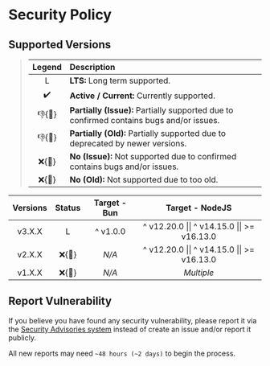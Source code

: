 # Security Policy

## Supported Versions

> | **Legend** | **Description** |
> |:-:|:--|
> | L | **LTS:** Long term supported. |
> | ✔️ | **Active / Current:** Currently supported. |
> | 👎{🐛} | **Partially (Issue):** Partially supported due to confirmed contains bugs and/or issues. |
> | 👎{🧓} | **Partially (Old):** Partially supported due to deprecated by newer versions. |
> | ❌{🐛} | **No (Issue):** Not supported due to confirmed contains bugs and/or issues. |
> | ❌{🧓} | **No (Old):** Not supported due to too old. |

| **Versions** | **Status** | **Target - Bun** | **Target - NodeJS** |
|:-:|:-:|:-:|:-:|
| v3.X.X | L | ^ v1.0.0 | ^ v12.20.0 \|\| ^ v14.15.0 \|\| >= v16.13.0 |
| v2.X.X | ❌{🧓} | *N/A* | ^ v12.20.0 \|\| ^ v14.15.0 \|\| >= v16.13.0 |
| v1.X.X | ❌{🧓} | *N/A* | *Multiple* |

## Report Vulnerability

If you believe you have found any security vulnerability, please report it via the [Security Advisories system](https://github.com/hugoalh-studio/unique-array-nodejs/security/advisories/new) instead of create an issue and/or report it publicly.

All new reports may need `~48 hours (~2 days)` to begin the process.
